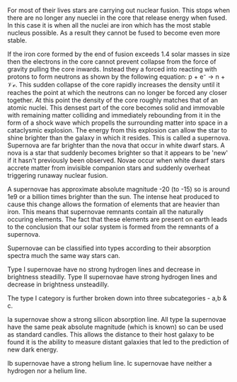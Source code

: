For most of their lives stars are carrying out nuclear fusion. This stops when there are no longer any nueclei in the core that release energy when fused. In this case it is when all the nuclei are iron which has the most stable nucleus possible. As a result they cannot be fused to become even more stable.

If the iron core formed by the end of fusion exceeds 1.4 solar masses in size then the electrons in the core cannot prevent collapse from the force of gravity pulling the core inwards. Instead they a forced into reacting with protons to form neutrons as shown by the following equation: p + e⁻ → n + 𝒱ℯ. This sudden collapse of the core rapidly increases the density until it reaches the point at which the neutrons can no longer be forced any closer together. At this point the density of the core roughly matches that of an atomic nuclei. This densest part of the core becomes solid and immovable with remaining matter colliding and immediately rebounding from it in the form of a shock wave which propells the surrounding matter into space in a cataclysmic explosion. The energy from this explosion can allow the star to shine brighter than the galaxy in which it resides. This is called a supernova. Supernova are far brighter than the nova that occur in white dwarf stars. A nova is a star that suddenly becomes brighter so that it appears to be 'new' if it hasn't previously been observed. Novae occur when white dwarf stars accrete matter from invisible companion stars and suddenly overheat triggering runaway nuclear fusion.

A supernovae has approximate absolute magnitude -20 (to -15) so is around 1e9 or a billion times brighter than the sun. The intense heat produced to cause this change allows the formation of elements that are heavier than iron. This means that supernovae remnants contain all the naturally occuring elements. The fact that these elements are present on earth leads to the conclusion that our solar system is formed from the remnants of a supernova.

Supernovae can be classified into types according to their absorption spectra much the same way stars can.

Type I supernovae have no strong hydrogen lines and decrease in brightness steadilly.
Type II supernovae have strong hydrogen lines and decrease in brightness unsteadilly.

The type I category is further broken down into three subcategories - a,b & c.

Ia supernovae show a strong silicon absorption line. All type Ia supernovae have the same peak absolute magnitude (which is known) so can be used as standard candles. This allows the distance to their host galaxy to be found it is the ability to measure distant galaxies that led to the prediction of new dark energy.

Ib supernovae have a strong helium line.
Ic supernovae have neither a hydrogen nor a helium line.